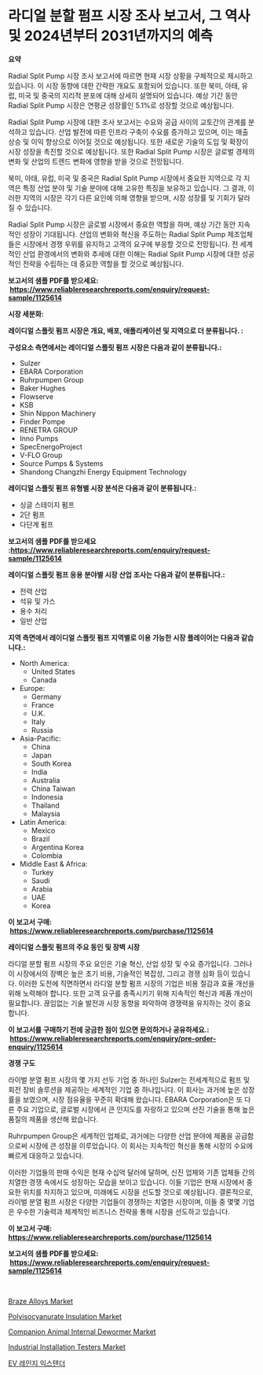 <p><h1>라디얼 분할 펌프 시장 조사 보고서, 그 역사 및 2024년부터 2031년까지의 예측</h1></p><p><strong>요약</strong></p>
<p><p>Radial Split Pump 시장 조사 보고서에 따르면 현재 시장 상황을 구체적으로 제시하고 있습니다. 이 시장 동향에 대한 간략한 개요도 포함되어 있습니다. 또한 북미, 아태, 유럽, 미국 및 중국의 지리적 분포에 대해 상세히 설명되어 있습니다. 예상 기간 동안 Radial Split Pump 시장은 연평균 성장률인 5.1%로 성장할 것으로 예상됩니다.</p><p>Radial Split Pump 시장에 대한 조사 보고서는 수요와 공급 사이의 교토간의 관계를 분석하고 있습니다. 산업 발전에 따른 인프라 구축이 수요를 증가하고 있으며, 이는 매출 상승 및 이익 향상으로 이어질 것으로 예상됩니다. 또한 새로운 기술의 도입 및 확장이 시장 성장을 촉진할 것으로 예상됩니다. 또한 Radial Split Pump 시장은 글로벌 경제의 변화 및 산업의 트렌드 변화에 영향을 받을 것으로 전망됩니다.</p><p>북미, 아태, 유럽, 미국 및 중국은 Radial Split Pump 시장에서 중요한 지역으로 각 지역은 특정 산업 분야 및 기술 분야에 대해 고유한 특징을 보유하고 있습니다. 그 결과, 이러한 지역의 시장은 각기 다른 요인에 의해 영향을 받으며, 시장 성장률 및 기회가 달라질 수 있습니다.</p><p>Radial Split Pump 시장은 글로벌 시장에서 중요한 역할을 하며, 예상 기간 동안 지속적인 성장이 기대됩니다. 산업의 변화와 혁신을 주도하는 Radial Split Pump 제조업체들은 시장에서 경쟁 우위를 유지하고 고객의 요구에 부응할 것으로 전망됩니다. 전 세계적인 산업 환경에서의 변화와 추세에 대한 이해는 Radial Split Pump 시장에 대한 성공적인 전략을 수립하는 데 중요한 역할을 할 것으로 예상됩니다.</p></p>
<p><strong>보고서의 샘플 PDF를 받으세요: &nbsp;<a href="https://www.reliableresearchreports.com/enquiry/request-sample/1125614">https://www.reliableresearchreports.com/enquiry/request-sample/1125614</a></strong></p>
<p><strong>시장 세분화:</strong></p>
<p><strong> 레이디얼 스플릿 펌프 시장은 개요, 배포, 애플리케이션 및 지역으로 더 분류됩니다. :</strong></p>
<p><strong>구성요소 측면에서는 레이디얼 스플릿 펌프 시장은 다음과 같이 분류됩니다.:</strong></p>
<p><ul><li>Sulzer</li><li>EBARA Corporation</li><li>Ruhrpumpen Group</li><li>Baker Hughes</li><li>Flowserve</li><li>KSB</li><li>Shin Nippon Machinery</li><li>Finder Pompe</li><li>RENETRA GROUP</li><li>Inno Pumps</li><li>SpecEnergoProject</li><li>V-FLO Group</li><li>Source Pumps & Systems</li><li>Shandong Changzhi Energy Equipment Technology</li></ul></p>
<p><strong> 레이디얼 스플릿 펌프 유형별 시장 분석은 다음과 같이 분류됩니다.:</strong></p>
<p><ul><li>싱글 스테이지 펌프</li><li>2단 펌프</li><li>다단계 펌프</li></ul></p>
<p><strong>보고서의 샘플 PDF를 받으세요 :<a href="https://www.reliableresearchreports.com/enquiry/request-sample/1125614">https://www.reliableresearchreports.com/enquiry/request-sample/1125614</a></strong></p>
<p><strong> 레이디얼 스플릿 펌프 응용 분야별 시장 산업 조사는 다음과 같이 분류됩니다.:</strong></p>
<p><ul><li>전력 산업</li><li>석유 및 가스</li><li>용수 처리</li><li>일반 산업</li></ul></p>
<p><strong>지역 측면에서 레이디얼 스플릿 펌프 지역별로 이용 가능한 시장 플레이어는 다음과 같습니다.:</strong></p>
<p><ul>
    <li>
        North America:
        <ul>
            <li>United States</li>
            <li>Canada</li>
        </ul>
    </li>
    <li>
        Europe:
        <ul>
            <li>Germany</li>
            <li>France</li>
            <li>U.K.</li>
            <li>Italy</li>
            <li>Russia</li>
        </ul>
    </li>
    <li>
        Asia-Pacific:
        <ul>
            <li>China</li>
            <li>Japan</li>
            <li>South Korea</li>
            <li>India</li>
            <li>Australia</li>
            <li>China Taiwan</li>
            <li>Indonesia</li>
            <li>Thailand</li>
            <li>Malaysia</li>
        </ul>
    </li>
    <li>
        Latin America:
        <ul>
            <li>Mexico</li>
            <li>Brazil</li>
            <li>Argentina Korea</li>
            <li>Colombia</li>
        </ul>
    </li>
    <li>
        Middle East & Africa:
        <ul>
            <li>Turkey</li>
            <li>Saudi</li>
            <li>Arabia</li>
            <li>UAE</li>
            <li>Korea</li>
        </ul>
    </li>
    </ul></p>
<p><strong>이 보고서 구매: &nbsp;<a href="https://www.reliableresearchreports.com/purchase/1125614">https://www.reliableresearchreports.com/purchase/1125614</a></strong></p>
<p><strong>레이디얼 스플릿 펌프의 주요 동인 및 장벽 시장</strong></p>
<p><p>라디얼 분할 펌프 시장의 주요 요인은 기술 혁신, 산업 성장 및 수요 증가입니다. 그러나 이 시장에서의 장벽은 높은 초기 비용, 기술적인 복잡성, 그리고 경쟁 심화 등이 있습니다. 이러한 도전에 직면하면서 라디얼 분할 펌프 시장의 기업은 비용 절감과 효율 개선을 위해 노력해야 합니다. 또한 고객 요구를 충족시키기 위해 지속적인 혁신과 제품 개선이 필요합니다. 끊임없는 기술 발전과 시장 동향을 파악하여 경쟁력을 유지하는 것이 중요합니다.</p></p>
<p><strong>이 보고서를 구매하기 전에 궁금한 점이 있으면 문의하거나 공유하세요.: &nbsp;<a href="https://www.reliableresearchreports.com/enquiry/pre-order-enquiry/1125614">https://www.reliableresearchreports.com/enquiry/pre-order-enquiry/1125614</a></strong></p>
<p><strong>경쟁 구도</strong></p>
<p><p>라이벌 분열 펌프 시장의 몇 가지 선두 기업 중 하나인 Sulzer는 전세계적으로 펌프 및 회전 장비 솔루션을 제공하는 세계적인 기업 중 하나입니다. 이 회사는 과거에 높은 성장률을 보였으며, 시장 점유율을 꾸준히 확대해 왔습니다. EBARA Corporation은 또 다른 주요 기업으로, 글로벌 시장에서 큰 인지도를 자랑하고 있으며 선진 기술을 통해 높은 품질의 제품을 생산해 왔습니다. </p><p>Ruhrpumpen Group은 세계적인 업체로, 과거에는 다양한 산업 분야에 제품을 공급함으로써 시장에 큰 성장을 이루었습니다. 이 회사는 지속적인 혁신을 통해 시장의 수요에 빠르게 대응하고 있습니다. </p><p>이러한 기업들의 판매 수익은 현재 수십억 달러에 달하며, 신진 업체와 기존 업체들 간의 치열한 경쟁 속에서도 성장하는 모습을 보이고 있습니다. 이들 기업은 현재 시장에서 중요한 위치를 차지하고 있으며, 미래에도 시장을 선도할 것으로 예상됩니다. 결론적으로, 라이벌 분열 펌프 시장은 다양한 기업들이 경쟁하는 치열한 시장이며, 이들 중 몇몇 기업은 우수한 기술력과 체계적인 비즈니스 전략을 통해 시장을 선도하고 있습니다.</p></p>
<p><strong>이 보고서 구매: &nbsp; <a href="https://www.reliableresearchreports.com/purchase/1125614">https://www.reliableresearchreports.com/purchase/1125614</a></strong></p>
<p><strong>보고서의 샘플 PDF를 받으세요: &nbsp;<a href="https://www.reliableresearchreports.com/enquiry/request-sample/1125614">https://www.reliableresearchreports.com/enquiry/request-sample/1125614</a></strong><strong></strong></p>
<p>&nbsp;</p>
<p><p><a href="https://github.com/JameTravis/Market-Research-Report-List-4/blob/main/braze-alloys-market.md">Braze Alloys Market</a></p><p><a href="https://github.com/vimar16th/Market-Research-Report-List-3/blob/main/polyisocyanurate-insulation-market.md">Polyisocyanurate Insulation Market</a></p><p><a href="https://view.publitas.com/reportprime-1/companion-animal-internal-dewormer-market-research-report-forecasted-for-period-from-2023-2030-by-market-type-market-application-and-region/">Companion Animal Internal Dewormer Market</a></p><p><a href="https://meowing-lemming-dd3.notion.site/Industrial-Installation-Testers-Market-with-the-goal-of-estimating-the-market-size-and-future-growth-72fcc729cbde4f37bcfddba14fe22fcb">Industrial Installation Testers Market</a></p><p><a href="https://github.com/vsnao330707/Market-Research-Report-List-1/blob/main/6933748189507.md">EV 레인지 익스텐더</a></p></p>